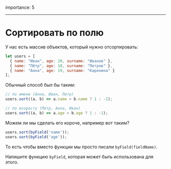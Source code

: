 importance: 5

---

# Сортировать по полю

У нас есть массив объектов, который нужно отсортировать:

```js
let users = [
  { name: "Иван", age: 20, surname: "Иванов" },
  { name: "Пётр", age: 18, surname: "Петров" },
  { name: "Анна", age: 19, surname: "Каренина" }
];
```

Обычный способ был бы таким:

```js
// по имени (Анна, Иван, Петр)
users.sort((a, b) => a.name > b.name ? 1 : -1);

// по возрасту (Петр, Анна, Иван)
users.sort((a, b) => a.age > b.age ? 1 : -1);
```

Можем ли мы сделать его короче, например вот таким?

```js
users.sort(byField('name'));
users.sort(byField('age'));
```

То есть чтобы вместо функции мы просто писали `byField(fieldName)`.

Напишите функцию `byField`, которая может быть использована для этого.
